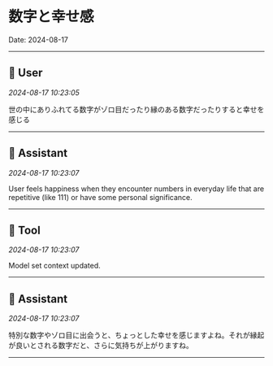 # 数字と幸せ感

Date: 2024-08-17

---

## 👤 User
*2024-08-17 10:23:05*

世の中にありふれてる数字がゾロ目だったり縁のある数字だったりすると幸せを感じる

---

## 🤖 Assistant
*2024-08-17 10:23:07*

User feels happiness when they encounter numbers in everyday life that are repetitive (like 111) or have some personal significance.

---

## 🔧 Tool
*2024-08-17 10:23:07*

Model set context updated.

---

## 🤖 Assistant
*2024-08-17 10:23:07*

特別な数字やゾロ目に出会うと、ちょっとした幸せを感じますよね。それが縁起が良いとされる数字だと、さらに気持ちが上がりますね。

---
